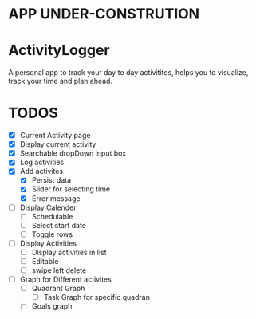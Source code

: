 # APP UNDER-CONSTRUTION

# ActivityLogger
A personal app to track your day to day activitites, helps you to visualize, track your time and plan ahead. 

# TODOS

- [x]  Current Activity page 
  - [x] Display current activity
  - [x] Searchable dropDown input box
  - [x] Log activities
- [x] Add activites
  - [x] Persist data
  - [x] Slider for selecting time
  - [x] Error message 
- [ ] Display Calender 
  - [ ] Schedulable 
  - [ ] Select start date
  - [ ] Toggle rows
- [ ] Display Activities
  - [ ] Display activities in list
  - [ ] Editable
  - [ ] swipe left delete
- [ ] Graph for Different activites
  - [ ] Quadrant Graph 
    - [ ] Task Graph for specific quadran
  - [ ] Goals graph